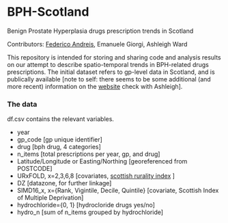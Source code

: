 BPH-Scotland 
===

Benign Prostate Hyperplasia drugs prescription trends in Scotland

Contributors: [Federico Andreis](mailto:federico.andreis@stir.ac.uk?subject=[GitHub]%20BPH), Emanuele Giorgi, Ashleigh Ward

This repository is intended for storing and sharing code and analysis results on our attempt to describe spatio-temporal trends in BPH-related drugs prescriptions. The initial dataset refers to gp-level data in Scotland, and is publically available [note to self: there seems to be some additional (and more recent) information on the [website](https://www.opendata.nhs.scot/dataset/prescriptions-in-the-community) check with Ashleigh].

### The data
df.csv contains the relevant variables.

- year 
- gp_code [gp unique identifier]
- drug [bph drug, 4 categories]
- n_items [total prescriptions per year, gp, and drug]
- Latitude/Longitude or Easting/Northing [georeferenced from POSTCODE]
- URxFOLD, x=2,3,6,8 [covariates, 
  [scottish rurality index](https://www.gov.scot/urbanrural) ]
- DZ [datazone, for further linkage]
- SIMD16_x, x=\{Rank, Vigintile, Decile, Quintile\} [covariate, Scottish Index of Multiple Deprivation]
- hydrochloride=\{0, 1\} [hydrocloride drugs yes/no]
- hydro_n [sum of n_items grouped by hydrochloride]